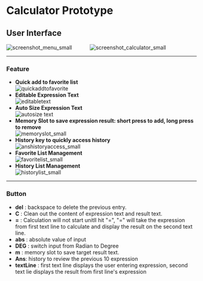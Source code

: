 # Calculator Prototype 

## User Interface 
![screenshot_menu_small](https://cloud.githubusercontent.com/assets/15674468/14340181/ef4011b0-fc39-11e5-85b8-f0cbfd77594d.png)         &nbsp;&nbsp;&nbsp;&nbsp; &nbsp; &nbsp; &nbsp;  ![screenshot_calculator_small](https://cloud.githubusercontent.com/assets/15674468/14340220/376d3850-fc3a-11e5-9a23-c9b230e1abd4.png)
***
### Feature
* **Quick add to favorite list**  <br>
![quickaddtofavorite](https://cloud.githubusercontent.com/assets/15674468/14356500/fce78bda-fc99-11e5-9214-1ca139ccf3b5.gif)
* **Editable Expression Text**  <br>
![editabletext](https://cloud.githubusercontent.com/assets/15674468/14356512/062edf18-fc9a-11e5-9b9a-c84bd4364576.gif)
* **Auto Size Expression Text**  <br>
![autosize text](https://cloud.githubusercontent.com/assets/15674468/14356518/0db00bb8-fc9a-11e5-9cb6-19b972623462.gif)
* **Memory Slot to save expression result: short press to add, long press to remove**  <br>
![memoryslot_small](https://cloud.githubusercontent.com/assets/15674468/14340330/3229103e-fc3b-11e5-92d0-b118ee6d9687.gif)
* **History key to quickly access history**  <br>
![anshistoryaccess_small](https://cloud.githubusercontent.com/assets/15674468/14340369/98a6fe98-fc3b-11e5-9b49-f6abd2c57f8e.gif)
* **Favorite List Management**  <br>
![favoritelist_small](https://cloud.githubusercontent.com/assets/15674468/14340377/b3615bb6-fc3b-11e5-9c86-4ffe5ce03c18.gif)
* **History List Management**  <br>
![historylist_small](https://cloud.githubusercontent.com/assets/15674468/14340387/cbbd4148-fc3b-11e5-92dd-d0467c39e955.gif)

***
### Button 
* **del** : backspace to delete the previous entry.
* **C** : Clean out the content of expression text and result text.
* **=** : Calculation will not start unitll hit "=", "=" will take the expression from first text line to calculate and display the result on the second text line.
* **abs** : absolute value of input
* **DEG** : switch input from Radian to Degree
* **m** : memory slot to save target result text.
* **Ans**: history to review the previous 10 expression 
* **textLine** : first text line displays the user entering expression, second text lie displays the result from first line's expression

